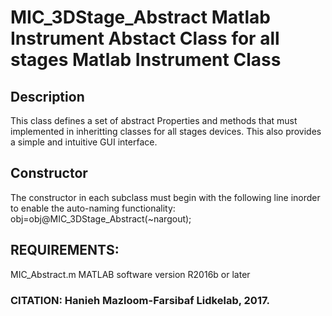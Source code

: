 # MIC_3DStage_Abstract Matlab Instrument Abstact Class for all stages Matlab Instrument Class

## Description
This class defines a set of abstract Properties and methods that must
implemented in inheritting classes for all stages devices.
This also provides a simple and intuitive GUI interface.

## Constructor
The constructor in each subclass must begin with the following line
inorder to enable the auto-naming functionality:
obj=obj@MIC_3DStage_Abstract(~nargout);

## REQUIREMENTS:
MIC_Abstract.m
MATLAB software version R2016b or later

### CITATION: Hanieh Mazloom-Farsibaf  Lidkelab, 2017.

